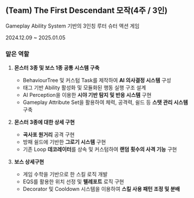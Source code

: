 ## (Team) The First **Descendant 모작(4주 / 3인)**

Gameplay Ability System 기반의 3인칭 루터 슈터 액션 게임

2024.12.09 ~ 2025.01.05

### 맡은 역할

1. **몬스터 3종 및 보스 1종 공통 시스템 구축**
    - BehaviourTree 및 커스텀 Task를 제작하여 **AI 의사결정 시스템** 구성
    - 태그 기반 Ability 활성화 및 모듈화된 행동 실행 구조 설계
    - AI Perception을 이용한 **시야 기반 탐지 및 반응 시스템** 구현
    - Gameplay Attribute Set을 활용하여 체력, 공격력, 쉴드 등 **스탯 관리 시스템** 구축

1. **몬스터 3종에 대한 상세 구현**
    - **곡사포 원거리** 공격 구현
    - 방패 쉴드에 기반한 **그로기 시스템** 구현
    - 기존 Loop **데코레이터**를 상속 및 커스텀하여 **랜덤 횟수의 사격 기능** 구현
    
2. **보스 상세구현**
    - 게임 수학을 기반으로 한 스킬 로직 개발
    - EQS를 활용한 위치 선정 및 **텔레포트** 로직 구현
    - Decorator 및 Cooldown 시스템을 이용하여 **스킬 사용 패턴 조정 및 분배**
